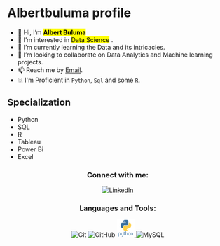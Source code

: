 # **Albertbuluma profile**



- 👋 Hi, I’m <mark>**Albert Buluma**</mark>
- 👀 I’m interested in <mark>Data Science</mark> .
- 🌱 I’m currently learning the Data and its intricacies.
- 💞️ I’m looking to collaborate on Data Analytics and Machine learning projects.
- 📫 Reach me by <!--[Mobile No](0742676203) or text via--> [Email](albertbuluma76@gmail.com).
- 💥 I'm Proficient in `Python`, `Sql` and some `R`.

## Specialization

- Python
- SQL
- R
- Tableau
- Power Bi
- Excel


<h3 align="center">Connect with me:</h3>
<p align="center">
  <a
    href="https://www.linkedin.com/in/albert-buluma/"
    target="blank"
    ><img
      height="50"
      src="https://brand.linkedin.com/content/dam/me/brand/en-us/brand-home/logos/In-Blue-Logo.png.original.png"
      alt="LinkedIn"
      title="LinkedIn"
  /></a>
</p>

<h3 align="center">Languages and Tools:</h3>
<p align="center">
  <img
    height="40"
    src="https://user-images.githubusercontent.com/25181517/117364277-fc4eb280-aebd-11eb-8769-a3583c6a2037.png"
    alt="Git"
    title="Git"
  />
  <img
    height="40"
    src="https://user-images.githubusercontent.com/25181517/117364276-fc4eb280-aebd-11eb-92ba-8a6ef74b7313.png"
    alt="GitHub"
    title="GitHub"
  />
  <a href="https://python.org" target="_blank" rel="noreferrer">
    <img
      src="https://raw.githubusercontent.com/devicons/devicon/master/icons/python/python-original-wordmark.svg"
      alt="Python"
      width="40"
      height="40"
    />
  </a>
  <img
    src="https://github.com/get-icon/geticon/raw/master/icons/mysql.svg"
    height="40"
    width="40"
    alt="MySQL"
    title="MySQL"
  />
</p>
